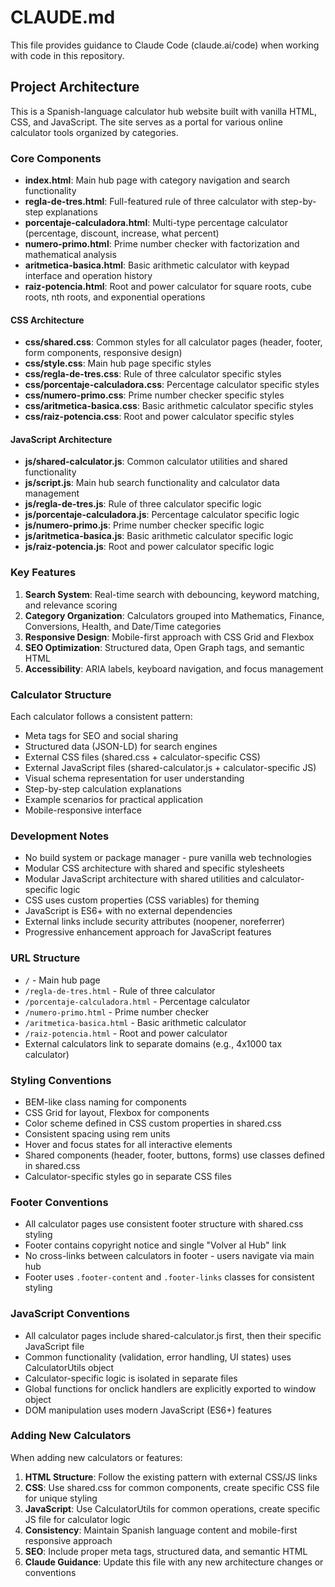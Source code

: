 # CLAUDE.md

This file provides guidance to Claude Code (claude.ai/code) when working with code in this repository.

## Project Architecture

This is a Spanish-language calculator hub website built with vanilla HTML, CSS, and JavaScript. The site serves as a portal for various online calculator tools organized by categories.

### Core Components

- **index.html**: Main hub page with category navigation and search functionality
- **regla-de-tres.html**: Full-featured rule of three calculator with step-by-step explanations
- **porcentaje-calculadora.html**: Multi-type percentage calculator (percentage, discount, increase, what percent)
- **numero-primo.html**: Prime number checker with factorization and mathematical analysis
- **aritmetica-basica.html**: Basic arithmetic calculator with keypad interface and operation history
- **raiz-potencia.html**: Root and power calculator for square roots, cube roots, nth roots, and exponential operations

#### CSS Architecture

- **css/shared.css**: Common styles for all calculator pages (header, footer, form components, responsive design)
- **css/style.css**: Main hub page specific styles
- **css/regla-de-tres.css**: Rule of three calculator specific styles
- **css/porcentaje-calculadora.css**: Percentage calculator specific styles
- **css/numero-primo.css**: Prime number checker specific styles
- **css/aritmetica-basica.css**: Basic arithmetic calculator specific styles
- **css/raiz-potencia.css**: Root and power calculator specific styles

#### JavaScript Architecture

- **js/shared-calculator.js**: Common calculator utilities and shared functionality
- **js/script.js**: Main hub search functionality and calculator data management
- **js/regla-de-tres.js**: Rule of three calculator specific logic
- **js/porcentaje-calculadora.js**: Percentage calculator specific logic
- **js/numero-primo.js**: Prime number checker specific logic
- **js/aritmetica-basica.js**: Basic arithmetic calculator specific logic
- **js/raiz-potencia.js**: Root and power calculator specific logic

### Key Features

1. **Search System**: Real-time search with debouncing, keyword matching, and relevance scoring
2. **Category Organization**: Calculators grouped into Mathematics, Finance, Conversions, Health, and Date/Time categories
3. **Responsive Design**: Mobile-first approach with CSS Grid and Flexbox
4. **SEO Optimization**: Structured data, Open Graph tags, and semantic HTML
5. **Accessibility**: ARIA labels, keyboard navigation, and focus management

### Calculator Structure

Each calculator follows a consistent pattern:

- Meta tags for SEO and social sharing
- Structured data (JSON-LD) for search engines
- External CSS files (shared.css + calculator-specific CSS)
- External JavaScript files (shared-calculator.js + calculator-specific JS)
- Visual schema representation for user understanding
- Step-by-step calculation explanations
- Example scenarios for practical application
- Mobile-responsive interface

### Development Notes

- No build system or package manager - pure vanilla web technologies
- Modular CSS architecture with shared and specific stylesheets
- Modular JavaScript architecture with shared utilities and calculator-specific logic
- CSS uses custom properties (CSS variables) for theming
- JavaScript is ES6+ with no external dependencies
- External links include security attributes (noopener, noreferrer)
- Progressive enhancement approach for JavaScript features

### URL Structure

- `/` - Main hub page
- `/regla-de-tres.html` - Rule of three calculator
- `/porcentaje-calculadora.html` - Percentage calculator
- `/numero-primo.html` - Prime number checker
- `/aritmetica-basica.html` - Basic arithmetic calculator
- `/raiz-potencia.html` - Root and power calculator
- External calculators link to separate domains (e.g., 4x1000 tax calculator)

### Styling Conventions

- BEM-like class naming for components
- CSS Grid for layout, Flexbox for components
- Color scheme defined in CSS custom properties in shared.css
- Consistent spacing using rem units
- Hover and focus states for all interactive elements
- Shared components (header, footer, buttons, forms) use classes defined in shared.css
- Calculator-specific styles go in separate CSS files

### Footer Conventions

- All calculator pages use consistent footer structure with shared.css styling
- Footer contains copyright notice and single "Volver al Hub" link
- No cross-links between calculators in footer - users navigate via main hub
- Footer uses `.footer-content` and `.footer-links` classes for consistent styling

### JavaScript Conventions

- All calculator pages include shared-calculator.js first, then their specific JavaScript file
- Common functionality (validation, error handling, UI states) uses CalculatorUtils object
- Calculator-specific logic is isolated in separate files
- Global functions for onclick handlers are explicitly exported to window object
- DOM manipulation uses modern JavaScript (ES6+) features

### Adding New Calculators

When adding new calculators or features:

1. **HTML Structure**: Follow the existing pattern with external CSS/JS links
2. **CSS**: Use shared.css for common components, create specific CSS file for unique styling
3. **JavaScript**: Use CalculatorUtils for common operations, create specific JS file for calculator logic
4. **Consistency**: Maintain Spanish language content and mobile-first responsive approach
5. **SEO**: Include proper meta tags, structured data, and semantic HTML
6. **Claude Guidance**: Update this file with any new architecture changes or conventions
